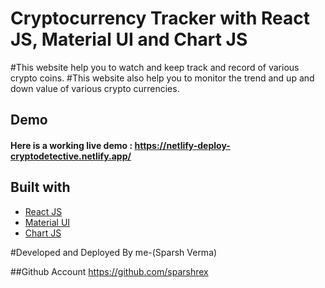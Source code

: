 # Cryptocurrency Tracker with React JS, Material UI and Chart JS
#This website help you to watch and keep track and record of various crypto coins.
#This website also help you to monitor the trend and up and down value of various crypto currencies.


## Demo
#### Here is a working live demo :  https://netlify-deploy-cryptodetective.netlify.app/

## Built with 

- [React JS](https://reactjs.org/)
- [Material UI](https://v4.mui.com/)
- [Chart JS](https://reactchartjs.github.io/react-chartjs-2/#/)

#Developed and Deployed By me-(Sparsh Verma)


##Github Account 
https://github.com/sparshrex
